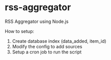rss-aggregator
==============

RSS Aggregator using Node.js

How to setup:

1. Create database index (data_added, item_id)
2. Modify the config to add sources
3. Setup a cron job to run the script
